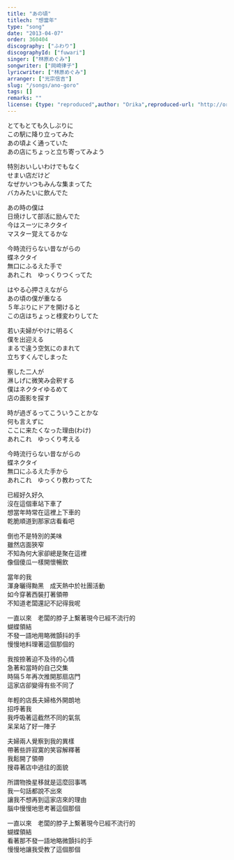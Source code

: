 ```yaml
---
title: "あの頃"
titlech: "想當年"
type: "song"
date: "2013-04-07"
order: 360404
discography: ["ふわり"]
discographyId: ["fuwari"]
singer: ["林原めぐみ"]
songwriter: ["岡崎律子"]
lyricwriter: ["林原めぐみ"]
arranger: ["光宗信吉"]
slug: "/songs/ano-goro"
tags: []
remarks: ""
license: {type: "reproduced",author: "Orika",reproduced-url: "http://orikamushi.myweb.hinet.net",reproduced-website: "織歌蟲"}
---
```


とてもとても久しぶりに   
この駅に降り立ってみた   
あの頃よく通っていた   
あの店にちょっと立ち寄ってみよう   
  
特別おいしいわけでもなく   
せまい店だけど   
なぜかいつもみんな集まってた   
バカみたいに飲んでた   
  
あの時の僕は   
日焼けして部活に励んでた   
今はスーツにネクタイ   
マスター覚えてるかな   
  
今時流行らない昔ながらの   
蝶ネクタイ   
無口にふるえた手で   
あれこれ　ゆっくりつくってた   
  
はやる心押さえながら   
あの頃の僕が重なる   
５年ぶりにドアを開けると   
この店はちょっと様変わりしてた   
  
若い夫婦がやけに明るく   
僕を出迎える   
まるで違う空気にのまれて   
立ちすくんでしまった   
  
察した二人が   
淋しげに微笑み会釈する   
僕はネクタイゆるめて   
店の面影を探す   
  
時が過ぎるってこういうことかな   
何も言えずに   
ここに来たくなった理由(わけ)  
あれこれ　ゆっくり考える   
  
今時流行らない昔ながらの   
蝶ネクタイ   
無口にふるえた手から   
あれこれ　ゆっくり教わってた  
  

<!-- 翻译 -->

已經好久好久  
沒在這個車站下車了  
想當年時常在這裡上下車的  
乾脆順道到那家店看看吧  
  
倒也不是特別的美味  
雖然店面狹窄  
不知為何大家卻總是聚在這裡  
像個傻瓜一樣開懷暢飲  
  
當年的我  
渾身曬得黝黑　成天熱中於社團活動  
如今穿著西裝打著領帶  
不知道老闆還記不記得我呢  
  
一直以來　老闆的脖子上繫著現今已經不流行的　  
蝴蝶領結  
不發一語地用略微顫抖的手  
慢慢地料理著這個那個的  
  
我按捺著迫不及待的心情  
急著和當時的自己交集  
時隔５年再次推開那扇店門  
這家店卻變得有些不同了  
  
年輕的店長夫婦格外開朗地  
招呼著我  
我呼吸著這截然不同的氣氛  
呆呆站了好一陣子  
  
夫婦兩人覺察到我的異樣  
帶著些許寂寞的笑容解釋著  
我鬆開了領帶   
搜尋著店中過往的面貌  
  
所謂物換星移就是這麼回事嗎   
我一句話都說不出來  
讓我不想再到這家店來的理由  
腦中慢慢地思考著這個那個  
  
一直以來　老闆的脖子上繫著現今已經不流行的　  
蝴蝶領結  
看著那不發一語地略微顫抖的手  
慢慢地讓我受教了這個那個
